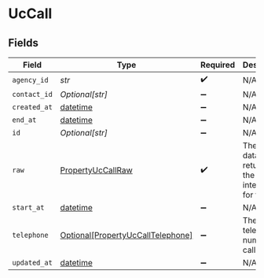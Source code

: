 # UcCall


## Fields

| Field                                                                               | Type                                                                                | Required                                                                            | Description                                                                         |
| ----------------------------------------------------------------------------------- | ----------------------------------------------------------------------------------- | ----------------------------------------------------------------------------------- | ----------------------------------------------------------------------------------- |
| `agency_id`                                                                         | *str*                                                                               | :heavy_check_mark:                                                                  | N/A                                                                                 |
| `contact_id`                                                                        | *Optional[str]*                                                                     | :heavy_minus_sign:                                                                  | N/A                                                                                 |
| `created_at`                                                                        | [datetime](https://docs.python.org/3/library/datetime.html#datetime-objects)        | :heavy_minus_sign:                                                                  | N/A                                                                                 |
| `end_at`                                                                            | [datetime](https://docs.python.org/3/library/datetime.html#datetime-objects)        | :heavy_minus_sign:                                                                  | N/A                                                                                 |
| `id`                                                                                | *Optional[str]*                                                                     | :heavy_minus_sign:                                                                  | N/A                                                                                 |
| `raw`                                                                               | [PropertyUcCallRaw](../../models/shared/propertyuccallraw.md)                       | :heavy_check_mark:                                                                  | The raw data returned by the integration for this call                              |
| `start_at`                                                                          | [datetime](https://docs.python.org/3/library/datetime.html#datetime-objects)        | :heavy_minus_sign:                                                                  | N/A                                                                                 |
| `telephone`                                                                         | [Optional[PropertyUcCallTelephone]](../../models/shared/propertyuccalltelephone.md) | :heavy_minus_sign:                                                                  | The telephone number called                                                         |
| `updated_at`                                                                        | [datetime](https://docs.python.org/3/library/datetime.html#datetime-objects)        | :heavy_minus_sign:                                                                  | N/A                                                                                 |
